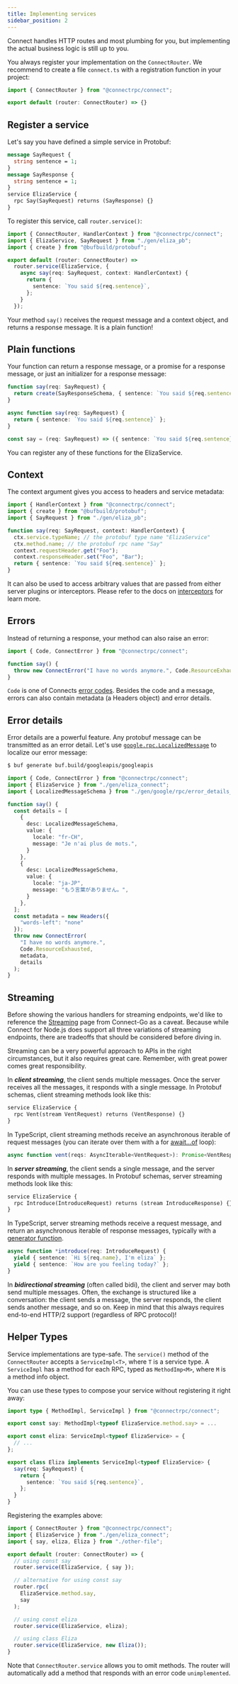 ```yaml
---
title: Implementing services
sidebar_position: 2
---
```


Connect handles HTTP routes and most plumbing for you, but implementing the
actual business logic is still up to you.

You always register your implementation on the `ConnectRouter`. We recommend to
create a file `connect.ts` with a registration function in your project:

```ts
import { ConnectRouter } from "@connectrpc/connect";

export default (router: ConnectRouter) => {}
```

## Register a service


Let's say you have defined a simple service in Protobuf:
```protobuf
message SayRequest {
  string sentence = 1;
}
message SayResponse {
  string sentence = 1;
}
service ElizaService {
  rpc Say(SayRequest) returns (SayResponse) {}
}
```

To register this service, call `router.service()`:

```ts
import { ConnectRouter, HandlerContext } from "@connectrpc/connect";
import { ElizaService, SayRequest } from "./gen/eliza_pb";
import { create } from "@bufbuild/protobuf";

export default (router: ConnectRouter) =>
  router.service(ElizaService, {
    async say(req: SayRequest, context: HandlerContext) {
      return {
        sentence: `You said ${req.sentence}`,
      };
    }
  });
```

Your method `say()` receives the request message and a context object, and
returns a response message. It is a plain function!


## Plain functions

Your function can return a response message, or a promise for a response
message, or just an initializer for a response message:

```ts
function say(req: SayRequest) {
  return create(SayResponseSchema, { sentence: `You said ${req.sentence}` });
}
```

```ts
async function say(req: SayRequest) {
  return { sentence: `You said ${req.sentence}` };
}
```

```ts
const say = (req: SayRequest) => ({ sentence: `You said ${req.sentence}` });
```

You can register any of these functions for the ElizaService.


## Context

The context argument gives you access to headers and service metadata:

```ts
import { HandlerContext } from "@connectrpc/connect";
import { create } from "@bufbuild/protobuf";
import { SayRequest } from "./gen/eliza_pb";

function say(req: SayRequest, context: HandlerContext) {
  ctx.service.typeName; // the protobuf type name "ElizaService"
  ctx.method.name; // the protobuf rpc name "Say"
  context.requestHeader.get("Foo");
  context.responseHeader.set("Foo", "Bar");
  return { sentence: `You said ${req.sentence}` };
}
```

It can also be used to access arbitrary values that are passed from either server plugins or interceptors. Please refer
to the docs on [interceptors](./interceptors.md#context-values) for learn more.

## Errors

Instead of returning a response, your method can also raise an error:

```ts
import { Code, ConnectError } from "@connectrpc/connect";

function say() {
  throw new ConnectError("I have no words anymore.", Code.ResourceExhausted);
}
```

`Code` is one of Connects [error codes](/docs/protocol#error-codes). Besides
the code and a message, errors can also contain metadata (a Headers object)
and error details.


## Error details

Error details are a powerful feature. Any protobuf message can be transmitted as
an error detail. Let's use [`google.rpc.LocalizedMessage`](https://buf.build/googleapis/googleapis/file/main:google/rpc/error_details.proto#L241)
to localize our error message:

```bash
$ buf generate buf.build/googleapis/googleapis
```

```ts
import { Code, ConnectError } from "@connectrpc/connect";
import { ElizaService } from "./gen/eliza_connect";
import { LocalizedMessageSchema } from "./gen/google/rpc/error_details_pb";

function say() {
  const details = [
    {
      desc: LocalizedMessageSchema,
      value: {
        locale: "fr-CH",
        message: "Je n'ai plus de mots.",
      }
    },
    {
      desc: LocalizedMessageSchema,
      value: {
        locale: "ja-JP",
        message: "もう言葉がありません。",
      }
    },    
  ];
  const metadata = new Headers({
    "words-left": "none"
  });
  throw new ConnectError(
    "I have no words anymore.",
    Code.ResourceExhausted,
    metadata,
    details
  );
}
```


## Streaming

Before showing the various handlers for streaming endpoints, we'd like to
reference the [Streaming](../go/streaming.md) page from Connect-Go as a caveat.
Because while Connect for Node.js does support all three variations of
streaming endpoints, there are tradeoffs that should be considered before
diving in.

Streaming can be a very powerful approach to APIs in the right circumstances,
but it also requires great care. Remember, with great power comes great
responsibility.

In **_client streaming_**, the client sends multiple messages. Once the server
receives all the messages, it responds with a single message. In Protobuf
schemas, client streaming methods look like this:

```protobuf
service ElizaService {
  rpc Vent(stream VentRequest) returns (VentResponse) {}
}
```

In TypeScript, client streaming methods receive an asynchronous iterable of
request messages (you can iterate over them with a for [await...of](https://developer.mozilla.org/en-US/docs/Web/JavaScript/Reference/Statements/for-await...of) loop):

```typescript
async function vent(reqs: AsyncIterable<VentRequest>): Promise<VentResponse> {}
```

In **_server streaming_**, the client sends a single message, and the server responds
with multiple messages. In Protobuf schemas, server streaming methods look like
this:

```protobuf
service ElizaService {
  rpc Introduce(IntroduceRequest) returns (stream IntroduceResponse) {}
}
```

In TypeScript, server streaming methods receive a request message, and return an
asynchronous iterable of response messages, typically with a
[generator function](https://developer.mozilla.org/en-US/docs/Web/JavaScript/Reference/Statements/function*).

```ts
async function *introduce(req: IntroduceRequest) {
  yield { sentence: `Hi ${req.name}, I'm eliza` };
  yield { sentence: `How are you feeling today?` };
}
```

In **_bidirectional streaming_** (often called bidi), the client and server may both
send multiple messages. Often, the exchange is structured like a conversation:
the client sends a message, the server responds, the client sends another
message, and so on. Keep in mind that this always requires end-to-end HTTP/2
support (regardless of RPC protocol)!


## Helper Types

Service implementations are type-safe. The `service()` method of the
`ConnectRouter` accepts a `ServiceImpl<T>`, where `T` is a service type.
A `ServiceImpl` has a method for each RPC, typed as `MethodImp<M>`, where `M` is
a method info object.

You can use these types to compose your service without registering it right
away:

```typescript
import type { MethodImpl, ServiceImpl } from "@connectrpc/connect";

export const say: MethodImpl<typeof ElizaService.method.say> = ...

export const eliza: ServiceImpl<typeof ElizaService> = {
  // ...
};

export class Eliza implements ServiceImpl<typeof ElizaService> {
  say(req: SayRequest) {
    return {
      sentence: `You said ${req.sentence}`,
    };
  }
}
```

Registering the examples above:

```typescript
import { ConnectRouter } from "@connectrpc/connect";
import { ElizaService } from "./gen/eliza_connect";
import { say, eliza, Eliza } from "./other-file";

export default (router: ConnectRouter) => {
  // using const say
  router.service(ElizaService, { say });

  // alternative for using const say
  router.rpc(
    ElizaService.method.say,
    say
  );

  // using const eliza
  router.service(ElizaService, eliza);

  // using class Eliza
  router.service(ElizaService, new Eliza());
}
```

Note that `ConnectRouter.service` allows you to omit methods. The router will automatically add a method that responds
with an error code `unimplemented`. 
